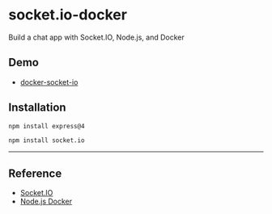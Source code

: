 # socket.io-docker
Build a chat app with Socket.IO, Node.js, and Docker

## Demo
- [docker-socket-io](https://docker-socket-io.azurewebsites.net/)

## Installation
```bash
npm install express@4
```

```bash
npm install socket.io
```
---

## Reference
- [Socket.IO](https://socket.io/)
- [Node.js Docker](https://hub.docker.com/_/node/)